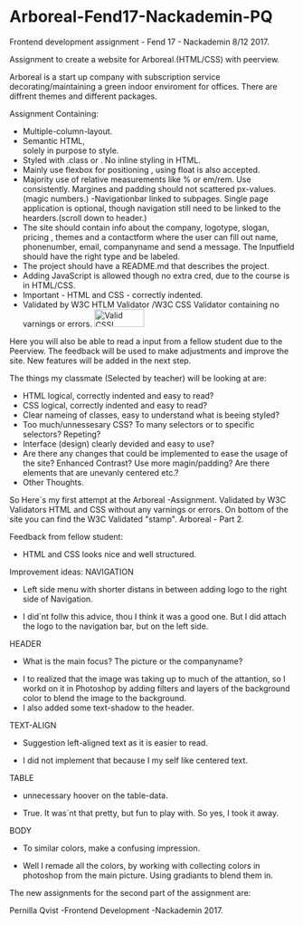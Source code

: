 # Arboreal-Fend17-Nackademin-PQ
Frontend development assignment -  Fend 17 - Nackademin 8/12 2017.

Assignment to create a website for Arboreal.(HTML/CSS) with peerview.

Arboreal is a start up company with subscription service decorating/maintaining a green indoor enviroment for offices.
There are diffrent themes and different packages.

Assignment Containing:
- Multiple-column-layout.
- Semantic HTML, <div> solely in purpose to style.
- Styled with .class or <tag>. No inline styling in HTML.
- Mainly use flexbox for positioning , using float is also accepted.
- Majority use of relative measurements like % or em/rem. Use consistently. Margines and padding should not scattered px-values.(magic numbers.)
-Navigationbar linked to subpages. Single page application is optional, though navigation still need to be linked to the hearders.(scroll down to header.)
- The site should contain info about the company, logotype, slogan, pricing , themes and a contactform where the user can fill out name, phonenumber, email, companyname and send a message. The Inputfield should have the right type and be labeled.
- The project should have a README.md that describes the project.
- Adding JavaScript is allowed though no extra cred, due to the course is in HTML/CSS.
- Important - HTML and CSS - correctly indented.
- Validated by W3C HTLM Validator /W3C CSS Validator containing no varnings or errors.
   <a href="http://jigsaw.w3.org/css-validator/check/referer">
        <img style="border:0;width:88px;height:31px"
            src="http://jigsaw.w3.org/css-validator/images/vcss"
            alt="Valid CSS!" />
    </a>
  


  

Here you will also be able to read a input from a fellow student due to the Peerview. 
The feedback will be used to make adjustments and improve the site. New features will be added in the next step.

The things my classmate (Selected by teacher) will be looking at are:

* HTML logical, correctly indented and easy to read?
* CSS logical, correctly indented and easy to read?
* Clear nameing of classes, easy to understand what is beeing styled?
* Too much/unnessesary CSS? To many selectors or to specific selectors? Repeting?
* Interface (design) clearly devided and easy to use?
* Are there any changes that could be implemented to ease the usage of the site? Enhanced Contrast? Use more magin/padding? Are there elements that are unevanly centered etc.?
* Other Thoughts.

So Here´s my first attempt at the Arboreal -Assignment. 
Validated by W3C Validators HTML and CSS without any varnings or errors. On bottom of the site you can find the W3C Validated "stamp".
  Arboreal - Part 2.
  
  Feedback from fellow student:
  * HTML and CSS looks nice and well structured.
  
  Improvement ideas:
  NAVIGATION
  * Left side menu with shorter distans in between adding logo to the right side of Navigation.
  - I did´nt follw this advice, thou I think it was a good one. But I did attach the logo to the navigation bar, but on the left side.
 
 HEADER
  * What is the main focus? The picture or the companyname?
  - I to realized that the image was taking up to much of the attantion, so I workd on it in Photoshop by adding filters and layers of the background color to blend the image to the background. 
  - I also added some text-shadow to the header.
  
  TEXT-ALIGN
  * Suggestion left-aligned text as it is easier to read.
  - I did not implement that because I my self like centered text.
  
  TABLE
  * unnecessary hoover on the table-data.
  - True. It was´nt that pretty, but fun to play with. So yes, I took it away.
  
  BODY
  * To similar colors, make a confusing impression.
  - Well I remade all the colors, by working with collecting colors in photoshop from the main picture.
    Using gradiants to blend them in. 
    
   The new assignments for the second part of the assignment are:
   
   
  

Pernilla Qvist -Frontend Development -Nackademin 2017.

